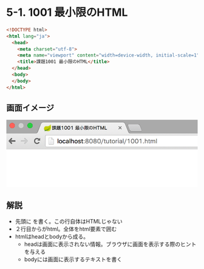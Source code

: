 # 5-1. 1001 最小限のHTML

```html
<!DOCTYPE html>
<html lang="ja">
  <head>
    <meta charset="utf-8">
    <meta name="viewport" content="width=device-width, initial-scale=1">
    <title>課題1001 最小限のHTML</title>
  </head>
  <body>
  </body>
</html>
```

## 画面イメージ
![](../images/image-05-1001.png)


## 解説
- 先頭に <!DOCTYPE html>を書く。この行自体はHTMLじゃない
- ２行目からがhtml。全体をhtml要素で囲む
- htmlはheadとbodyから成る。
    - headは画面に表示されない情報。ブラウザに画面を表示する際のヒントを与える
    - bodyには画面に表示するテキストを書く